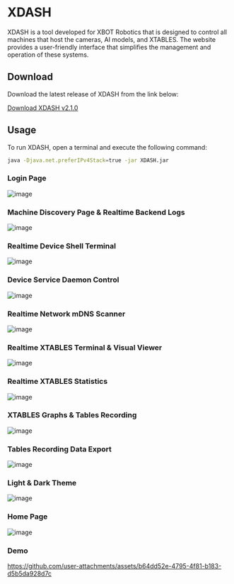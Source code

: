 # XDASH

XDASH is a tool developed for XBOT Robotics that is designed to control all machines that host the cameras, AI models, and XTABLES. The website provides a user-friendly interface that simplifies the management and operation of these systems.

## Download

Download the latest release of XDASH from the link below:

[Download XDASH v2.1.0](https://github.com/Kobeeeef/XDASH/releases/download/v2.0.0/XDASH-2.1.0-SNAPSHOT.jar)

## Usage

To run XDASH, open a terminal and execute the following command:

```sh
java -Djava.net.preferIPv4Stack=true -jar XDASH.jar
```

### Login Page
![image](https://github.com/user-attachments/assets/ad35a999-6a32-414c-bf05-e42bc50ef42a)

### Machine Discovery Page & Realtime Backend Logs
![image](https://github.com/user-attachments/assets/06b5df37-39d1-4d46-bfd6-37adb9797982)

### Realtime Device Shell Terminal
![image](https://github.com/user-attachments/assets/9784848a-11f6-40b0-a736-c4259af63a49)

### Device Service Daemon Control
![image](https://github.com/user-attachments/assets/37684485-4cb7-44a3-8df8-ca0f330cba5c)

### Realtime Network mDNS Scanner
![image](https://github.com/user-attachments/assets/f5f313b8-82a0-4d19-8866-315c37c4ec20)

### Realtime XTABLES Terminal & Visual Viewer
![image](https://github.com/user-attachments/assets/a6a37325-8e60-48ef-8189-fa5c3a711d3c)

### Realtime XTABLES Statistics
![image](https://github.com/user-attachments/assets/56624a4f-15a3-45a5-bea8-c68b8223c02b)

### XTABLES Graphs & Tables Recording
![image](https://github.com/user-attachments/assets/ef5118a4-7dc4-4b3c-9f12-a188f8f4afc2)

### Tables Recording Data Export
![image](https://github.com/user-attachments/assets/770b6935-a78a-469e-bdc3-3bb433cbe64a)

### Light & Dark Theme
![image](https://github.com/user-attachments/assets/9b80b249-7926-4a64-b80c-56003f776e14)

### Home Page
![image](https://github.com/user-attachments/assets/c9777a3b-51e4-4a45-a46e-f2693b6eaff5)

### Demo
https://github.com/user-attachments/assets/b64dd52e-4795-4f81-b183-d5b5da928d7c




